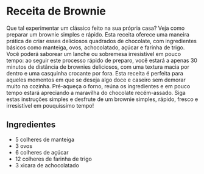 # Receita de Brownie

Que tal experimentar um clássico feito na sua própria casa? Veja como preparar um brownie simples e rápido. Esta receita oferece uma maneira prática de criar esses deliciosos quadrados de chocolate, com ingredientes básicos como manteiga, ovos, achocolatado, açúcar e farinha de trigo. Você poderá saborear um lanche ou sobremesa irresistível em pouco tempo: ao seguir este processo rápido de preparo, você estará a apenas 30 minutos de distância de brownies deliciosos, com uma textura macia por dentro e uma casquinha crocante por fora. Esta receita é perfeita para aqueles momentos em que se deseja algo doce e caseiro sem demorar muito na cozinha. Pré-aqueça o forno, reúna os ingredientes e em pouco tempo estará apreciando a maravilha do chocolate recém-assado. Siga estas instruções simples e desfrute de um brownie simples, rápido, fresco e irresistível em pouquíssimo tempo!

## Ingredientes
- 5 colheres de manteiga
- 3 ovos
- 6 colheres de açúcar
- 12 colheres de farinha de trigo
- 3 xicara de achocolatado